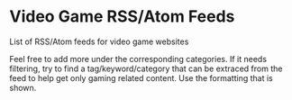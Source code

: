 # Video Game RSS/Atom Feeds
List of RSS/Atom feeds for video game websites

Feel free to add more under the corresponding categories. If it needs filtering, try to find a tag/keyword/category that can be extraced from the feed to help get only gaming related content. Use the formatting that is shown.
